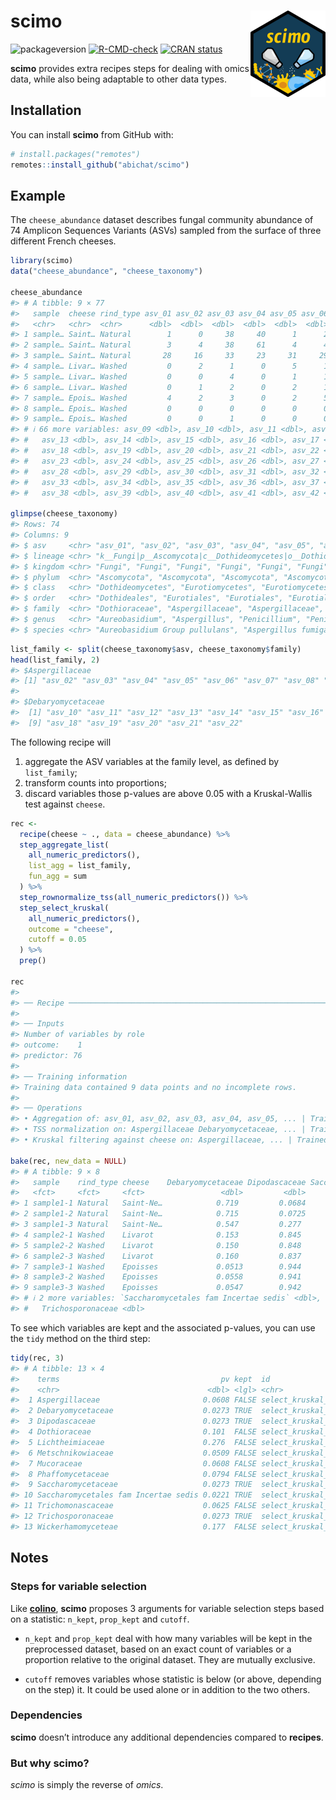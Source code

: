 
<!-- README.md is generated from README.Rmd. Please edit that file -->

# scimo <a href="https://abichat.github.io/scimo/"><img src="man/figures/logo.png" align="right" height="138" alt="scimo website" /></a>

<!-- badges: start -->

![packageversion](https://img.shields.io/badge/version-0.0.3-orange.svg)
[![R-CMD-check](https://github.com/abichat/scimo/actions/workflows/R-CMD-check.yaml/badge.svg)](https://github.com/abichat/scimo/actions/workflows/R-CMD-check.yaml)
[![CRAN
status](https://www.r-pkg.org/badges/version/scimo)](https://CRAN.R-project.org/package=scimo)
<!-- badges: end -->

**scimo** provides extra recipes steps for dealing with omics data,
while also being adaptable to other data types.

## Installation

You can install **scimo** from GitHub with:

``` r
# install.packages("remotes")
remotes::install_github("abichat/scimo")
```

## Example

The `cheese_abundance` dataset describes fungal community abundance of
74 Amplicon Sequences Variants (ASVs) sampled from the surface of three
different French cheeses.

``` r
library(scimo)
data("cheese_abundance", "cheese_taxonomy")

cheese_abundance
#> # A tibble: 9 × 77
#>   sample  cheese rind_type asv_01 asv_02 asv_03 asv_04 asv_05 asv_06 asv_07 asv_08
#>   <chr>   <chr>  <chr>      <dbl>  <dbl>  <dbl>  <dbl>  <dbl>  <dbl>  <dbl>  <dbl>
#> 1 sample… Saint… Natural        1      0     38     40      1      2     31      8
#> 2 sample… Saint… Natural        3      4     38     61      4      4     48     14
#> 3 sample… Saint… Natural       28     16     33     23     31     29     21      1
#> 4 sample… Livar… Washed         0      2      1      0      5      1      0      0
#> 5 sample… Livar… Washed         0      0      4      0      1      1      2      0
#> 6 sample… Livar… Washed         0      1      2      0      2      1      0      0
#> 7 sample… Epois… Washed         4      2      3      0      2      5      0      0
#> 8 sample… Epois… Washed         0      0      0      0      0      0      0      0
#> 9 sample… Epois… Washed         0      0      1      0      0      0      2      0
#> # ℹ 66 more variables: asv_09 <dbl>, asv_10 <dbl>, asv_11 <dbl>, asv_12 <dbl>,
#> #   asv_13 <dbl>, asv_14 <dbl>, asv_15 <dbl>, asv_16 <dbl>, asv_17 <dbl>,
#> #   asv_18 <dbl>, asv_19 <dbl>, asv_20 <dbl>, asv_21 <dbl>, asv_22 <dbl>,
#> #   asv_23 <dbl>, asv_24 <dbl>, asv_25 <dbl>, asv_26 <dbl>, asv_27 <dbl>,
#> #   asv_28 <dbl>, asv_29 <dbl>, asv_30 <dbl>, asv_31 <dbl>, asv_32 <dbl>,
#> #   asv_33 <dbl>, asv_34 <dbl>, asv_35 <dbl>, asv_36 <dbl>, asv_37 <dbl>,
#> #   asv_38 <dbl>, asv_39 <dbl>, asv_40 <dbl>, asv_41 <dbl>, asv_42 <dbl>, …

glimpse(cheese_taxonomy)
#> Rows: 74
#> Columns: 9
#> $ asv     <chr> "asv_01", "asv_02", "asv_03", "asv_04", "asv_05", "asv_06", "asv…
#> $ lineage <chr> "k__Fungi|p__Ascomycota|c__Dothideomycetes|o__Dothideales|f__Dot…
#> $ kingdom <chr> "Fungi", "Fungi", "Fungi", "Fungi", "Fungi", "Fungi", "Fungi", "…
#> $ phylum  <chr> "Ascomycota", "Ascomycota", "Ascomycota", "Ascomycota", "Ascomyc…
#> $ class   <chr> "Dothideomycetes", "Eurotiomycetes", "Eurotiomycetes", "Eurotiom…
#> $ order   <chr> "Dothideales", "Eurotiales", "Eurotiales", "Eurotiales", "Euroti…
#> $ family  <chr> "Dothioraceae", "Aspergillaceae", "Aspergillaceae", "Aspergillac…
#> $ genus   <chr> "Aureobasidium", "Aspergillus", "Penicillium", "Penicillium", "P…
#> $ species <chr> "Aureobasidium Group pullulans", "Aspergillus fumigatus", "Penic…
```

``` r
list_family <- split(cheese_taxonomy$asv, cheese_taxonomy$family)
head(list_family, 2)
#> $Aspergillaceae
#> [1] "asv_02" "asv_03" "asv_04" "asv_05" "asv_06" "asv_07" "asv_08" "asv_09"
#> 
#> $Debaryomycetaceae
#>  [1] "asv_10" "asv_11" "asv_12" "asv_13" "asv_14" "asv_15" "asv_16" "asv_17"
#>  [9] "asv_18" "asv_19" "asv_20" "asv_21" "asv_22"
```

The following recipe will

1.  aggregate the ASV variables at the family level, as defined by
    `list_family`;
2.  transform counts into proportions;
3.  discard variables those p-values are above 0.05 with a
    Kruskal-Wallis test against `cheese`.

``` r
rec <-
  recipe(cheese ~ ., data = cheese_abundance) %>%
  step_aggregate_list(
    all_numeric_predictors(),
    list_agg = list_family,
    fun_agg = sum
  ) %>%
  step_rownormalize_tss(all_numeric_predictors()) %>%
  step_select_kruskal(
    all_numeric_predictors(),
    outcome = "cheese",
    cutoff = 0.05
  ) %>%
  prep()

rec
#> 
#> ── Recipe ────────────────────────────────────────────────────────────────────────
#> 
#> ── Inputs
#> Number of variables by role
#> outcome:    1
#> predictor: 76
#> 
#> ── Training information
#> Training data contained 9 data points and no incomplete rows.
#> 
#> ── Operations
#> • Aggregation of: asv_01, asv_02, asv_03, asv_04, asv_05, ... | Trained
#> • TSS normalization on: Aspergillaceae Debaryomycetaceae, ... | Trained
#> • Kruskal filtering against cheese on: Aspergillaceae, ... | Trained

bake(rec, new_data = NULL)
#> # A tibble: 9 × 8
#>   sample    rind_type cheese    Debaryomycetaceae Dipodascaceae Saccharomycetaceae
#>   <fct>     <fct>     <fct>                 <dbl>         <dbl>              <dbl>
#> 1 sample1-1 Natural   Saint-Ne…            0.719         0.0684           0.113   
#> 2 sample1-2 Natural   Saint-Ne…            0.715         0.0725           0.119   
#> 3 sample1-3 Natural   Saint-Ne…            0.547         0.277            0.0938  
#> 4 sample2-1 Washed    Livarot              0.153         0.845            0.000854
#> 5 sample2-2 Washed    Livarot              0.150         0.848            0.00106 
#> 6 sample2-3 Washed    Livarot              0.160         0.837            0.00108 
#> 7 sample3-1 Washed    Epoisses             0.0513        0.944            0.00327 
#> 8 sample3-2 Washed    Epoisses             0.0558        0.941            0.00321 
#> 9 sample3-3 Washed    Epoisses             0.0547        0.942            0.00329 
#> # ℹ 2 more variables: `Saccharomycetales fam Incertae sedis` <dbl>,
#> #   Trichosporonaceae <dbl>
```

To see which variables are kept and the associated p-values, you can use
the `tidy` method on the third step:

``` r
tidy(rec, 3)
#> # A tibble: 13 × 4
#>    terms                                    pv kept  id                  
#>    <chr>                                 <dbl> <lgl> <chr>               
#>  1 Aspergillaceae                       0.0608 FALSE select_kruskal_WKayj
#>  2 Debaryomycetaceae                    0.0273 TRUE  select_kruskal_WKayj
#>  3 Dipodascaceae                        0.0273 TRUE  select_kruskal_WKayj
#>  4 Dothioraceae                         0.101  FALSE select_kruskal_WKayj
#>  5 Lichtheimiaceae                      0.276  FALSE select_kruskal_WKayj
#>  6 Metschnikowiaceae                    0.0509 FALSE select_kruskal_WKayj
#>  7 Mucoraceae                           0.0608 FALSE select_kruskal_WKayj
#>  8 Phaffomycetaceae                     0.0794 FALSE select_kruskal_WKayj
#>  9 Saccharomycetaceae                   0.0273 TRUE  select_kruskal_WKayj
#> 10 Saccharomycetales fam Incertae sedis 0.0221 TRUE  select_kruskal_WKayj
#> 11 Trichomonascaceae                    0.0625 FALSE select_kruskal_WKayj
#> 12 Trichosporonaceae                    0.0273 TRUE  select_kruskal_WKayj
#> 13 Wickerhamomyceteae                   0.177  FALSE select_kruskal_WKayj
```

## Notes

### Steps for variable selection

Like [**colino**](https://github.com/stevenpawley/colino), **scimo**
proposes 3 arguments for variable selection steps based on a statistic:
`n_kept`, `prop_kept` and `cutoff`.

- `n_kept` and `prop_kept` deal with how many variables will be kept in
  the preprocessed dataset, based on an exact count of variables or a
  proportion relative to the original dataset. They are mutually
  exclusive.

- `cutoff` removes variables whose statistic is below (or above,
  depending on the step) it. It could be used alone or in addition to
  the two others.

### Dependencies

**scimo** doesn’t introduce any additional dependencies compared to
**recipes**.

### But why scimo?

*scimo* is simply the reverse of *omics*.
